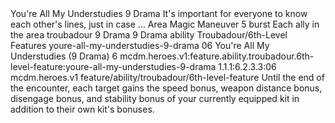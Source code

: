 <ability>
  <name>You&apos;re All My Understudies</name>
  <cost>9 Drama</cost>
  <flavor>It&apos;s important for everyone to know each other&apos;s lines, just in case …</flavor>
  <keywords>
    <keyword>Area</keyword>
    <keyword>Magic</keyword>
  </keywords>
  <type>Maneuver</type>
  <distance>5 burst</distance>
  <target>Each ally in the area</target>
  <metadata>
    <class>troubadour</class>
    <cost>9 Drama</cost>
    <cost_amount>9</cost_amount>
    <cost_resource>Drama</cost_resource>
    <feature_type>ability</feature_type>
    <file_dpath>Troubadour/6th-Level Features</file_dpath>
    <item_id>youre-all-my-understudies-9-drama</item_id>
    <item_index>06</item_index>
    <item_name>You&apos;re All My Understudies (9 Drama)</item_name>
    <level>6</level>
    <scc>mcdm.heroes.v1:feature.ability.troubadour.6th-level-feature:youre-all-my-understudies-9-drama</scc>
    <scdc>1.1.1:6.2.3.3:06</scdc>
    <source>mcdm.heroes.v1</source>
    <type>feature/ability/troubadour/6th-level-feature</type>
  </metadata>
  <effects>
    <effect type="mundane">Until the end of the encounter, each target gains the speed bonus, weapon distance bonus, disengage bonus, and stability bonus of your currently equipped kit in addition to their own kit&apos;s bonuses.</effect>
  </effects>
</ability>
